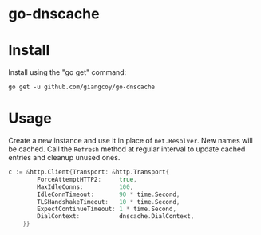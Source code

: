 # go-dnscache
# Install

Install using the "go get" command:

```
go get -u github.com/giangcoy/go-dnscache
```

# Usage

Create a new instance and use it in place of `net.Resolver`. New names will be cached. Call the `Refresh` method at regular interval to update cached entries and cleanup unused ones.

```go
c := &http.Client{Transport: &http.Transport{
		ForceAttemptHTTP2:     true,
		MaxIdleConns:          100,
		IdleConnTimeout:       90 * time.Second,
		TLSHandshakeTimeout:   10 * time.Second,
		ExpectContinueTimeout: 1 * time.Second,
		DialContext:           dnscache.DialContext,
	}}
```
